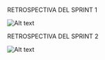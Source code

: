 RETROSPECTIVA DEL SPRINT 1

![Alt text](https://media.discordapp.net/attachments/1114643571967021119/1130913681090281593/retro_2.jpg?width=633&height=475)

RETROSPECTIVA DEL SPRINT 2

![Alt text](https://cdn.discordapp.com/attachments/1114643571967021119/1139835846728626206/retrospectivaSprint2.png) 
